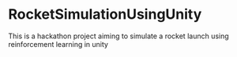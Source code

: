 # RocketSimulationUsingUnity
This is a hackathon project aiming to simulate a rocket launch using reinforcement learning in unity
